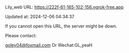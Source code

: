Lily_web URL: https://222f-61-165-102-156.ngrok-free.app

Updated at: 2024-12-06 04:34:37

If you cannot open this URL, the server might be down.

Please contact: 

goley04@foxmail.com Or Wechat:GL_yeaH